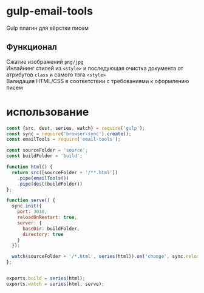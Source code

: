 # gulp-email-tools
Gulp плагин для вёрстки писем

## Функционал
Сжатие изображений `png/jpg`<br>
Инлайнинг стилей из `<style>` и последующая очистка документа от атрибутов `class` и самого тэга `<style>`<br>
Валидация HTML/CSS в соответствии с требованиями к оформлению писем

# использование
```js
const {src, dest, series, watch} = require('gulp');
const sync = require('browser-sync').create();
const emailTools = require('email-tools');

const sourceFolder = 'source';
const buildFolder = 'build';

function html() {
  return src([sourceFolder + '/**.html'])
    .pipe(emailTools())
    .pipe(dest(buildFolder))
};

function serve() {
  sync.init({
    port: 3010,
    reloadOnRestart: true,
    server: {
      baseDir: buildFolder,
      directory: true
    }
  });

  watch(sourceFolder + '/*.html', series(html)).on('change', sync.reload)
};


exports.build = series(html);
exports.watch = series(html, serve);
```
